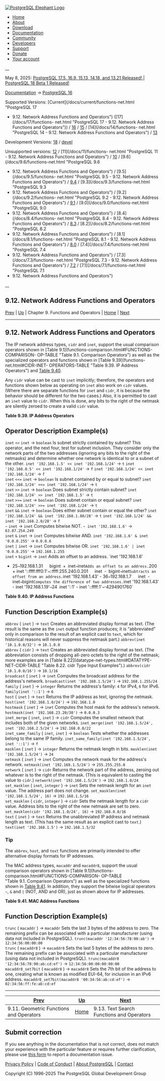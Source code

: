 [ ![PostgreSQL Elephant Logo](/media/img/about/press/elephant.png) ](/)

  * [Home](/ "Home")
  * [About](/about/ "About")
  * [Download](/download/ "Download")
  * [Documentation](/docs/ "Documentation")
  * [Community](/community/ "Community")
  * [Developers](/developer/ "Developers")
  * [Support](/support/ "Support")
  * [Donate](/about/donate/ "Donate")
  * [Your account](/account/ "Your account")

__

May 8, 2025: [ PostgreSQL 17.5, 16.9, 15.13, 14.18, and 13.21 Released! ](/about/news/postgresql-175-169-1513-1418-and-1321-released-3072/) | [ PostgreSQL 18 Beta 1 Released! ](/about/news/postgresql-18-beta-1-released-3070/)

[Documentation](/docs/ "Documentation") -> [PostgreSQL
16](/docs/16/index.html)

Supported Versions: [Current](/docs/current/functions-net.html "PostgreSQL 17
- 9.12. Network Address Functions and Operators") ([17](/docs/17/functions-
net.html "PostgreSQL 17 - 9.12. Network Address Functions and Operators")) /
[16](/docs/16/functions-net.html "PostgreSQL 16 - 9.12. Network Address
Functions and Operators") / [15](/docs/15/functions-net.html "PostgreSQL 15 -
9.12. Network Address Functions and Operators") / [14](/docs/14/functions-
net.html "PostgreSQL 14 - 9.12. Network Address Functions and Operators") /
[13](/docs/13/functions-net.html "PostgreSQL 13 - 9.12. Network Address
Functions and Operators")

Development Versions: [18](/docs/18/functions-net.html "PostgreSQL 18 -
9.12. Network Address Functions and Operators") /
[devel](/docs/devel/functions-net.html "PostgreSQL devel - 9.12. Network
Address Functions and Operators")

Unsupported versions: [12](/docs/12/functions-net.html "PostgreSQL 12 -
9.12. Network Address Functions and Operators") / [11](/docs/11/functions-
net.html "PostgreSQL 11 - 9.12. Network Address Functions and Operators") /
[10](/docs/10/functions-net.html "PostgreSQL 10 - 9.12. Network Address
Functions and Operators") / [9.6](/docs/9.6/functions-net.html "PostgreSQL 9.6
- 9.12. Network Address Functions and Operators") / [9.5](/docs/9.5/functions-
net.html "PostgreSQL 9.5 - 9.12. Network Address Functions and Operators") /
[9.4](/docs/9.4/functions-net.html "PostgreSQL 9.4 - 9.12. Network Address
Functions and Operators") / [9.3](/docs/9.3/functions-net.html "PostgreSQL 9.3
- 9.12. Network Address Functions and Operators") / [9.2](/docs/9.2/functions-
net.html "PostgreSQL 9.2 - 9.12. Network Address Functions and Operators") /
[9.1](/docs/9.1/functions-net.html "PostgreSQL 9.1 - 9.12. Network Address
Functions and Operators") / [9.0](/docs/9.0/functions-net.html "PostgreSQL 9.0
- 9.12. Network Address Functions and Operators") / [8.4](/docs/8.4/functions-
net.html "PostgreSQL 8.4 - 9.12. Network Address Functions and Operators") /
[8.3](/docs/8.3/functions-net.html "PostgreSQL 8.3 - 9.12. Network Address
Functions and Operators") / [8.2](/docs/8.2/functions-net.html "PostgreSQL 8.2
- 9.12. Network Address Functions and Operators") / [8.1](/docs/8.1/functions-
net.html "PostgreSQL 8.1 - 9.12. Network Address Functions and Operators") /
[8.0](/docs/8.0/functions-net.html "PostgreSQL 8.0 - 9.12. Network Address
Functions and Operators") / [7.4](/docs/7.4/functions-net.html "PostgreSQL 7.4
- 9.12. Network Address Functions and Operators") / [7.3](/docs/7.3/functions-
net.html "PostgreSQL 7.3 - 9.12. Network Address Functions and Operators") /
[7.2](/docs/7.2/functions-net.html "PostgreSQL 7.2 - 9.12. Network Address
Functions and Operators") / [7.1](/docs/7.1/functions-net.html "PostgreSQL 7.1
- 9.12. Network Address Functions and Operators")

__

9.12. Network Address Functions and Operators  
---  
[Prev](functions-geometry.html "9.11. Geometric Functions and Operators")  | [Up](functions.html "Chapter 9. Functions and Operators") | Chapter 9. Functions and Operators | [Home](index.html "PostgreSQL 16.9 Documentation") |  [Next](functions-textsearch.html "9.13. Text Search Functions and Operators")  
  
* * *

## 9.12. Network Address Functions and Operators #

The IP network address types, `cidr` and `inet`, support the usual comparison
operators shown in [Table 9.1](functions-comparison.html#FUNCTIONS-COMPARISON-
OP-TABLE "Table 9.1. Comparison Operators") as well as the specialized
operators and functions shown in [Table 9.39](functions-net.html#CIDR-INET-
OPERATORS-TABLE "Table 9.39. IP Address Operators") and [Table
9.40](functions-net.html#CIDR-INET-FUNCTIONS-TABLE "Table 9.40. IP Address
Functions").

Any `cidr` value can be cast to `inet` implicitly; therefore, the operators
and functions shown below as operating on `inet` also work on `cidr` values.
(Where there are separate functions for `inet` and `cidr`, it is because the
behavior should be different for the two cases.) Also, it is permitted to cast
an `inet` value to `cidr`. When this is done, any bits to the right of the
netmask are silently zeroed to create a valid `cidr` value.

**Table  9.39. IP Address Operators**

Operator Description Example(s)  
---  
`inet` `<<` `inet` → `boolean` Is subnet strictly contained by subnet? This
operator, and the next four, test for subnet inclusion. They consider only the
network parts of the two addresses (ignoring any bits to the right of the
netmasks) and determine whether one network is identical to or a subnet of the
other. `inet '192.168.1.5' << inet '192.168.1/24'` → `t` `inet '192.168.0.5'
<< inet '192.168.1/24'` → `f` `inet '192.168.1/24' << inet '192.168.1/24'` →
`f`  
`inet` `<<=` `inet` → `boolean` Is subnet contained by or equal to subnet?
`inet '192.168.1/24' <<= inet '192.168.1/24'` → `t`  
`inet` `>>` `inet` → `boolean` Does subnet strictly contain subnet? `inet
'192.168.1/24' >> inet '192.168.1.5'` → `t`  
`inet` `>>=` `inet` → `boolean` Does subnet contain or equal subnet? `inet
'192.168.1/24' >>= inet '192.168.1/24'` → `t`  
`inet` `&&` `inet` → `boolean` Does either subnet contain or equal the other?
`inet '192.168.1/24' && inet '192.168.1.80/28'` → `t` `inet '192.168.1/24' &&
inet '192.168.2.0/28'` → `f`  
`~` `inet` → `inet` Computes bitwise NOT. `~ inet '192.168.1.6'` →
`63.87.254.249`  
`inet` `&` `inet` → `inet` Computes bitwise AND. `inet '192.168.1.6' & inet
'0.0.0.255'` → `0.0.0.6`  
`inet` `|` `inet` → `inet` Computes bitwise OR. `inet '192.168.1.6' | inet '0.0.0.255'` → `192.168.1.255`  
`inet` `+` `bigint` → `inet` Adds an offset to an address. `inet '192.168.1.6'
+ 25` → `192.168.1.31`  
`bigint` `+` `inet` → `inet` Adds an offset to an address. `200 + inet
'::ffff:fff0:1'` → `::ffff:255.240.0.201`  
`inet` `-` `bigint` → `inet` Subtracts an offset from an address. `inet
'192.168.1.43' - 36` → `192.168.1.7`  
`inet` `-` `inet` → `bigint` Computes the difference of two addresses. `inet
'192.168.1.43' - inet '192.168.1.19'` → `24` `inet '::1' - inet '::ffff:1'` →
`-4294901760`  
  
  

**Table  9.40. IP Address Functions**

Function Description Example(s)  
---  
`abbrev` ( `inet` ) → `text` Creates an abbreviated display format as text.
(The result is the same as the `inet` output function produces; it is
“abbreviated” only in comparison to the result of an explicit cast to `text`,
which for historical reasons will never suppress the netmask part.)
`abbrev(inet '10.1.0.0/32')` → `10.1.0.0`  
`abbrev` ( `cidr` ) → `text` Creates an abbreviated display format as text.
(The abbreviation consists of dropping all-zero octets to the right of the
netmask; more examples are in [Table 8.22](datatype-net-types.html#DATATYPE-
NET-CIDR-TABLE "Table 8.22. cidr Type Input Examples").) `abbrev(cidr
'10.1.0.0/16')` → `10.1/16`  
`broadcast` ( `inet` ) → `inet` Computes the broadcast address for the
address's network. `broadcast(inet '192.168.1.5/24')` → `192.168.1.255/24`  
`family` ( `inet` ) → `integer` Returns the address's family: `4` for IPv4,
`6` for IPv6. `family(inet '::1')` → `6`  
`host` ( `inet` ) → `text` Returns the IP address as text, ignoring the
netmask. `host(inet '192.168.1.0/24')` → `192.168.1.0`  
`hostmask` ( `inet` ) → `inet` Computes the host mask for the address's
network. `hostmask(inet '192.168.23.20/30')` → `0.0.0.3`  
`inet_merge` ( `inet`, `inet` ) → `cidr` Computes the smallest network that
includes both of the given networks. `inet_merge(inet '192.168.1.5/24', inet
'192.168.2.5/24')` → `192.168.0.0/22`  
`inet_same_family` ( `inet`, `inet` ) → `boolean` Tests whether the addresses
belong to the same IP family. `inet_same_family(inet '192.168.1.5/24', inet
'::1')` → `f`  
`masklen` ( `inet` ) → `integer` Returns the netmask length in bits.
`masklen(inet '192.168.1.5/24')` → `24`  
`netmask` ( `inet` ) → `inet` Computes the network mask for the address's
network. `netmask(inet '192.168.1.5/24')` → `255.255.255.0`  
`network` ( `inet` ) → `cidr` Returns the network part of the address, zeroing
out whatever is to the right of the netmask. (This is equivalent to casting
the value to `cidr`.) `network(inet '192.168.1.5/24')` → `192.168.1.0/24`  
`set_masklen` ( `inet`, `integer` ) → `inet` Sets the netmask length for an
`inet` value. The address part does not change. `set_masklen(inet
'192.168.1.5/24', 16)` → `192.168.1.5/16`  
`set_masklen` ( `cidr`, `integer` ) → `cidr` Sets the netmask length for a
`cidr` value. Address bits to the right of the new netmask are set to zero.
`set_masklen(cidr '192.168.1.0/24', 16)` → `192.168.0.0/16`  
`text` ( `inet` ) → `text` Returns the unabbreviated IP address and netmask
length as text. (This has the same result as an explicit cast to `text`.)
`text(inet '192.168.1.5')` → `192.168.1.5/32`  
  
  

### Tip

The `abbrev`, `host`, and `text` functions are primarily intended to offer
alternative display formats for IP addresses.

The MAC address types, `macaddr` and `macaddr8`, support the usual comparison
operators shown in [Table 9.1](functions-comparison.html#FUNCTIONS-COMPARISON-
OP-TABLE "Table 9.1. Comparison Operators") as well as the specialized
functions shown in [Table 9.41](functions-net.html#MACADDR-FUNCTIONS-TABLE
"Table 9.41. MAC Address Functions"). In addition, they support the bitwise
logical operators `~`, `&` and `|` (NOT, AND and OR), just as shown above for
IP addresses.

**Table  9.41. MAC Address Functions**

Function Description Example(s)  
---  
`trunc` ( `macaddr` ) → `macaddr` Sets the last 3 bytes of the address to
zero. The remaining prefix can be associated with a particular manufacturer
(using data not included in PostgreSQL). `trunc(macaddr '12:34:56:78:90:ab')`
→ `12:34:56:00:00:00`  
`trunc` ( `macaddr8` ) → `macaddr8` Sets the last 5 bytes of the address to
zero. The remaining prefix can be associated with a particular manufacturer
(using data not included in PostgreSQL). `trunc(macaddr8
'12:34:56:78:90:ab:cd:ef')` → `12:34:56:00:00:00:00:00`  
`macaddr8_set7bit` ( `macaddr8` ) → `macaddr8` Sets the 7th bit of the address
to one, creating what is known as modified EUI-64, for inclusion in an IPv6
address. `macaddr8_set7bit(macaddr8 '00:34:56:ab:cd:ef')` →
`02:34:56:ff:fe:ab:cd:ef`  
  
  

* * *

[Prev](functions-geometry.html "9.11. Geometric Functions and Operators")  | [Up](functions.html "Chapter 9. Functions and Operators") |  [Next](functions-textsearch.html "9.13. Text Search Functions and Operators")  
---|---|---  
9.11. Geometric Functions and Operators  | [Home](index.html "PostgreSQL 16.9 Documentation") |  9.13. Text Search Functions and Operators  
  
## Submit correction

If you see anything in the documentation that is not correct, does not match
your experience with the particular feature or requires further clarification,
please use [this form](/account/comments/new/16/functions-net.html/) to report
a documentation issue.

[Privacy Policy](/about/privacypolicy) | [Code of Conduct](/about/policies/coc/) | [About PostgreSQL](/about/) | [Contact](/about/contact/)  

Copyright (C) 1996-2025 The PostgreSQL Global Development Group

